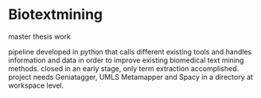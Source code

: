 # Biotextmining
master thesis work

pipeline developed in python that calls different existing tools and handles information and data in order to improve existing biomedical text mining methods. closed in an early stage, only term extraction accomplished. project needs Geniatagger, UMLS Metamapper and Spacy in a directory at workspace level.
